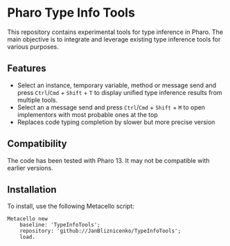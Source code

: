 # Pharo Type Info Tools

This repository contains experimental tools for type inference in Pharo. The main objective is to integrate and leverage existing type inference tools for various purposes.

## Features

- Select an instance, temporary variable, method or message send and press `Ctrl`/`Cmd` + `Shift` + `T` to display unified type inference results from multiple tools.
- Select an a message send and press `Ctrl`/`Cmd` + `Shift` + `M` to open implementors with most probable ones at the top
- Replaces code typing completion by slower but more precise version

## Compatibility

The code has been tested with Pharo 13. It may not be compatible with earlier versions.

## Installation

To install, use the following Metacello script:

```smalltalk
Metacello new
    baseline: 'TypeInfoTools';
    repository: 'github://JanBliznicenko/TypeInfoTools';
    load.
```
